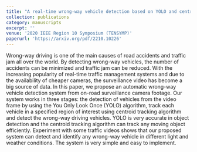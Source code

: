 ```yaml
---
title: "A real-time wrong-way vehicle detection based on YOLO and centroid tracking"
collection: publications
category: manuscripts
excerpt: ''
venue: '2020 IEEE Region 10 Symposium (TENSYMP)'
paperurl: 'https://arxiv.org/pdf/2210.10226'
---
```


Wrong-way driving is one of the main causes of road accidents and traffic jam all over the world. By detecting wrong-way vehicles, the number of accidents can be minimized and traffic jam can be reduced. With the increasing popularity of real-time traffic management systems and due to the availability of cheaper cameras, the surveillance video has become a big source of data. In this paper, we propose an automatic wrong-way vehicle detection system from on-road surveillance camera footage. Our system works in three stages: the detection of vehicles from the video frame by using the You Only Look Once (YOLO) algorithm, track each vehicle in a specified region of interest using centroid tracking algorithm and detect the wrong-way driving vehicles. YOLO is very accurate in object detection and the centroid tracking algorithm can track any moving object efficiently. Experiment with some traffic videos shows that our proposed system can detect and identify any wrong-way vehicle in different light and weather conditions. The system is very simple and easy to implement.
